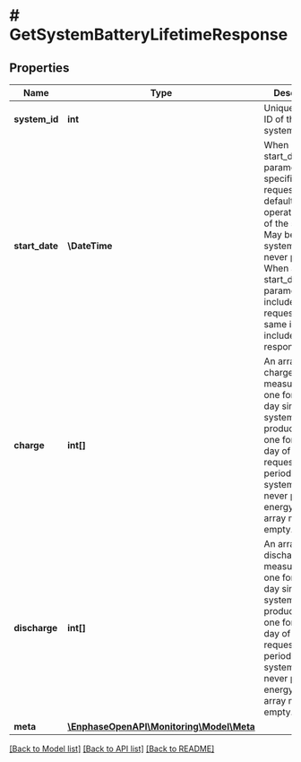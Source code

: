 # # GetSystemBatteryLifetimeResponse

## Properties

Name | Type | Description | Notes
------------ | ------------- | ------------- | -------------
**system_id** | **int** | Unique numeric ID of the system. | [optional]
**start_date** | **\DateTime** | When no start_date parameter is specified on the request, defaults to the operational_date of the system. May be null if system has never produced. When a start_date parameter is included in the request, the same is included in the response. | [optional]
**charge** | **int[]** | An array of charge measurements, one for each day since the system started producing, or one for each day of the requested period. If the system has never produced energy, the array may be empty. | [optional]
**discharge** | **int[]** | An array of discharge measurements, one for each day since the system started producing, or one for each day of the requested period. If the system has never produced energy, the array may be empty. | [optional]
**meta** | [**\EnphaseOpenAPI\Monitoring\Model\Meta**](Meta.md) |  | [optional]

[[Back to Model list]](../../README.md#models) [[Back to API list]](../../README.md#endpoints) [[Back to README]](../../README.md)

